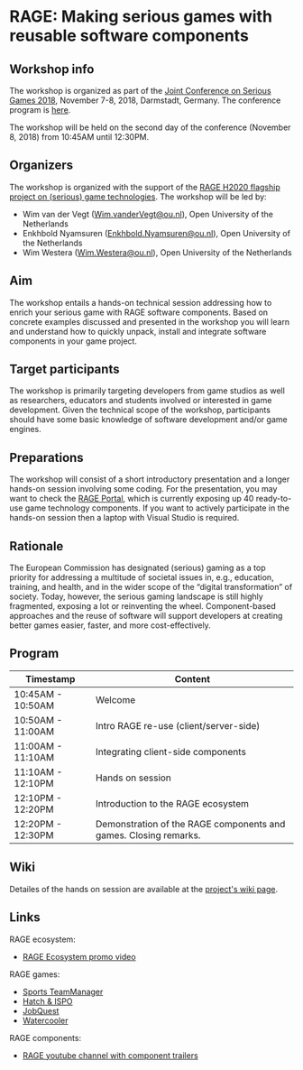 # RAGE: Making serious games with reusable software components

## Workshop info
The workshop is organized as part of the [Joint Conference on Serious Games 2018](http://www.jointconference-on-seriousgames.org/), November 7-8, 2018, Darmstadt, Germany. The conference program is [here](http://www.gamedays2018.de/index.php?id=1044&L=1).

The workshop will be held on the second day of the conference (November 8, 2018) from 10:45AM until 12:30PM.

## Organizers
The workshop is organized with the support of the [RAGE H2020 flagship project on (serious) game technologies](http://rageproject.eu/). The workshop will be led by:
* Wim van der Vegt (Wim.vanderVegt@ou.nl), Open University of the Netherlands
* Enkhbold Nyamsuren (Enkhbold.Nyamsuren@ou.nl), Open University of the Netherlands
* Wim Westera (Wim.Westera@ou.nl), Open University of the Netherlands

## Aim
The workshop entails a hands-on technical session addressing how to enrich your serious game with RAGE software components. Based on concrete examples discussed and presented in the workshop you will learn and understand how to quickly unpack, install and integrate software components in your game project.

## Target participants
The workshop is primarily targeting developers from game studios as well as researchers, educators and students involved or interested in game development. Given the technical scope of the workshop, participants should have some basic knowledge of software development and/or game engines. 

## Preparations
The workshop will consist of a short introductory presentation and a longer hands-on session involving some coding. For the presentation, you may want to check the [RAGE Portal](https://www.gamecomponents.eu), which is currently exposing up 40 ready-to-use game technology components. If you want to actively participate in the hands-on session then a laptop with Visual Studio is required.

## Rationale
The European Commission has designated (serious) gaming as a top priority for addressing a multitude of societal issues in, e.g., education, training, and health, and in the wider scope of the “digital transformation” of society. Today, however, the serious gaming landscape is still highly fragmented, exposing a lot or reinventing the wheel. Component-based approaches and the reuse of software will support developers at creating better games easier, faster, and more cost-effectively.

## Program
| Timestamp       | Content                                                              |
|-----------------|----------------------------------------------------------------------|
|10:45AM - 10:50AM| Welcome                                                              |
|10:50AM - 11:00AM| Intro RAGE re-use (client/server-side)                               |
|11:00AM - 11:10AM| Integrating client-side components                                   |
|11:10AM - 12:10PM| Hands on session                                                     |
|12:10PM - 12:20PM| Introduction to the RAGE ecosystem                                   |
|12:20PM - 12:30PM| Demonstration of the RAGE components and games. Closing remarks.     |

## Wiki
Detailes of the hands on session are available at the [project's wiki page](https://github.com/rageappliedgame/RAGE-Workshop/wiki).

## Links
RAGE ecosystem:
* [RAGE Ecosystem promo video](https://youtu.be/3hp7mDzeK9Q)  

RAGE games:
* [Sports TeamManager](https://youtu.be/nJatAY7XK8A)
* [Hatch & ISPO](https://youtu.be/QDa8JcjcjkU)
* [JobQuest](https://youtu.be/izyadhGZKqE)
* [Watercooler](https://youtu.be/zD9toNgfQb4)

RAGE components:
* [RAGE youtube channel with component trailers](https://www.youtube.com/channel/UCKuUeqMoIh9555JHcVYyrlg/videos)
